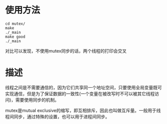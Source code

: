 # 使用方法
```
cd mutex/
make
./_main
make good
./_main

```

对比可以发现，不使用mutex同步的话，两个线程的打印会交叉

# 描述
线程之间是不需要通信的，因为它们共享同一个地址空间，只要使用全局变量既可实现通信，但是为了保证数据的一致性(一个变量在被改写时不可以被其它线程访问)，需要使用同步的机制。

mutex是mutual exclusive的缩写，即互相排斥，因此也叫做互斥量。一般用于线程间同步，通过特殊的设置，也可以用于进程间同步。
